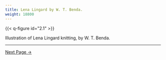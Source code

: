 ```yaml
---
title: Lena Lingard by W. T. Benda.
weight: 18800
---
```



{{< q-figure id="2.1" >}}

Illustration of Lena Lingard knitting, by W. T. Benda.

---

[Next Page →](/part-two/chapter-four/189)